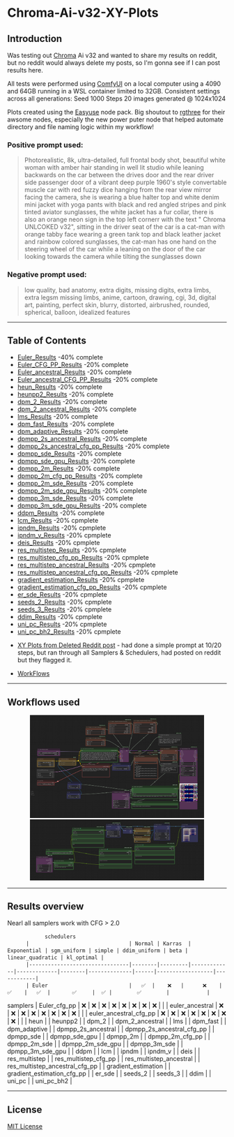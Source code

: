 <!--- use these arrows for adding comments or commenting out stuff --->
 # **Chroma-Ai-v32-XY-Plots**  

## Introduction
Was testing out [Chroma](https://huggingface.co/lodestones/Chroma) Ai v32 and wanted to share my results on reddit, but no reddit would always delete my posts, so I'm gonna see if I can post results here.

All tests were performed using [ComfyUI](https://github.com/Comfy-Org) on a local computer using a 4090 and 64GB running in a WSL container limited to 32GB. Consistent settings across all generations: Seed 1000 Steps 20 images generated @ 1024x1024

Plots created using the [Easyuse](https://github.com/yolain/ComfyUI-Easy-Use) node pack.
Big shoutout to [rgthree](https://github.com/rgthree/rgthree-comfy) for their awsome nodes, especially the new power puter node that helped automate directory and file naming logic within my workflow!

### Positive prompt used:
> Photorealistic, 8k, ultra-detailed, full frontal body shot, beautiful white woman with amber hair standing in well
> lit studio while leaning backwards on the car between the drives door and the rear driver side passenger door of a
> vibrant deep purple 1960's style convertable muscle car with red fuzzy dice hanging from the rear view mirror
> facing the camera, she is wearing a blue halter top and white denim mini jacket with yoga pants with black and red
> angled stripes and pink tinted aviator sunglasses, the white jacket has a fur collar, there is also an orange neon
> sign in the top left cornerr with the text " Chroma UNLCOKED v32", sitting in the driver seat of the car is a cat-man
> with orange tabby face wearing a green tank top and black leather jacket and rainbow colored sunglasses, the cat-man
> has one hand on the steering wheel of the car while a leaning on the door of the car looking towards the camera
> while tilting the sunglasses down

### Negative prompt used:
> low quality, bad anatomy, extra digits, missing digits, extra limbs, extra legsm missing limbs, anime, cartoon, drawing, cgi, 3d, digital art, painting, perfect skin, blurry, distorted, airbrushed, rounded, spherical, balloon, idealized features
---

## Table of Contents
- [Euler_Results](./Euler_Results/)                                                   -40% complete
- [Euler_CFG_PP_Results](./Euler_CFG_PP_Results/)                                     -20% complete
- [Euler_ancestral_Results](./Euler_ancestral_Results/)                               -20% complete
- [Euler_ancestral_CFG_PP_Results](./Euler_ancestral_CFG_PP_Results/)                 -20% complete
- [heun_Results](./heun_Results/)                                                     -20% complete
- [heunpp2_Results](./heunpp2_Results/)                                               -20% complete
- [dpm_2_Results](./dpm_2_Results)                                                    -20% complete
- [dpm_2_ancestral_Results](./dpm_2_ancestral_Results)                                -20% complete
- [lms_Results](./lms_Results)                                                        -20% complete
- [dpm_fast_Results](./dpm_fast_Results)                                              -20% complete
- [dpm_adaptive_Results](./dpm_adaptive_Results)                                      -20% complete
- [dpmpp_2s_ancestral_Results](./dpmpp_2s_ancestral_Results)                          -20% complete
- [dpmpp_2s_ancestral_cfg_pp_Results](./dpmpp_2s_ancestral_cfg_pp_Results)            -20% complete
- [dpmpp_sde_Results](./dpmpp_sde_Results)                                            -20% complete
- [dpmpp_sde_gpu_Results](./dpmpp_sde_gpu_Results)                                    -20% complete
- [dpmpp_2m_Results](./dpmpp_2m_Results)                                              -20% complete
- [dpmpp_2m_cfg_pp_Results](./dpmpp_2m_cfg_pp_Results)                                -20% complete
- [dpmpp_2m_sde_Results](./dpmpp_2m_sde_Results)                                      -20% complete
- [dpmpp_2m_sde_gpu_Results](./dpmpp_2m_sde_gpu_Results)                              -20% complete
- [dpmpp_3m_sde_Results](./dpmpp_3m_sde_Results/)                                     -20% complete
- [dpmpp_3m_sde_gpu_Results](./dpmpp_3m_sde_gpu_Results/)                             -20% complete
- [ddpm_Results](./ddpm_Results/)                                                     -20% complete
- [lcm_Results](./lcm_Results/)                                                       -20% cpmplete
- [ipndm_Results](./ipndm_Results/)                                                   -20% cpmplete
- [ipndm_v_Results](./ipndm_v_Results/)                                               -20% cpmplete
- [deis_Results](./deis_Results/)                                                     -20% cpmplete
- [res_multistep_Results](./res_multistep_Results/)                                   -20% cpmplete
- [res_multistep_cfg_pp_Results](./res_multistep_cfg_pp_Results/)                     -20% cpmplete
- [res_multistep_ancestral_Results](./res_multistep_ancestral_Results/)               -20% cpmplete
- [res_multistep_ancestral_cfg_pp_Results](./res_multistep_ancestral_cfg_pp_Results/) -20% cpmplete
- [gradient_estimation_Results](./gradient_estimation_Results/)                       -20% cpmplete
- [gradient_estimation_cfg_pp_Results](./gradient_estimation_cfg_pp_Results/)         -20% cpmplete
- [er_sde_Results](./er_sde_Results/)                                                 -20% cpmplete
- [seeds_2_Results](./seeds_2_Results/)                                               -20% cpmplete
- [seeds_3_Results](./seeds_3_Results/)                                               -20% cpmplete
- [ddim_Results](./ddim_Results/)                                                     -20% cpmplete
- [uni_pc_Results](./uni_pc_Results/)                                                 -20% cpmplete
- [uni_pc_bh2_Results](./uni_pc_bh2_Results/)                                         -20% cpmplete
<!-- next sampler -->

- [XY Plots from Deleted Reddit post](./Deleted_reddit_post/) - had done a simple prompt at 10/20 steps, but ran through all Samplers & Schedulers, had posted on reddit but they flagged it.

- [WorkFlows](./workflows/)
---

## Workflows used
<p align="center">
  <img src="https://github.com/Psylenceo/Chroma-Ai-v32-XY-Plots/blob/main/workflows/XY Plot.png" width="400">
  <img src="https://github.com/Psylenceo/Chroma-Ai-v32-XY-Plots/blob/main/workflows/resizer.png" width="400">
</p>

---


<!--|   | A  | B  | C  |
|---|----|----|----|
| 1 | ✅ | ❌ | ✅ |
| 2 | ❌ | ✅ | ✅ |
| 3 | ✅ | ✅ | ❌ |
-->

## Results overview
Nearl all samplers work with CFG > 2.0

                schedulers
          |                                | Normal | Karras  | Exponential | sgm_uniform | simple | ddim_uniform | beta | linear_quadratic | kl_optimal |
          |--------------------------------|--------|---------|-------------|-------------|--------|--------------|------|------------------|------------|
          | Euler                          |   ✅  |    ❌   |      ❌    |       ✅    |   ✅  |       ✅     |  ✅ |        ✅        |            |
samplers  | Euler_cfg_pp                   |   ❌  |    ❌   |      ❌    |       ❌    |   ❌  |       ❌     |  ❌ |        ❌        |            |
          | euler_ancestral                |   ❌  |    ❌   |      ❌    |       ❌    |   ❌  |       ❌     |  ❌ |        ❌        |            |
          | euler_ancestral_cfg_pp         |   ❌  |    ❌   |      ❌    |       ❌    |   ❌  |       ❌     |  ❌ |        ❌        |            |
          | heun                           |
          | heunpp2                        |
          | dpm_2                          |
          | dpm_2_ancestral                |
          | lms                            |
          | dpm_fast                       |
          | dpm_adaptive                   |
          | dpmpp_2s_ancestral             |
          | dpmpp_2s_ancestral_cfg_pp      |
          | dpmpp_sde                      |
          | dpmpp_sde_gpu                  |
          | dpmpp_2m                       |
          | dpmpp_2m_cfg_pp                |
          | dpmpp_2m_sde                   |
          | dpmpp_2m_sde_gpu               |
          | dpmpp_3m_sde                   |
          | dpmpp_3m_sde_gpu               |
          | ddpm                           |
          | lcm                            |
          | ipndm                          |
          | ipndm_v                        |
          | deis                           |
          | res_multistep                  |
          | res_multistep_cfg_pp           |
          | res_multistep_ancestral        |
          | res_multistep_ancestral_cfg_pp |
          | gradient_estimation            |
          | gradient_estimation_cfg_pp     |
          | er_sde                         |
          | seeds_2                        |
          | seeds_3                        |
          | ddim                           |
          | uni_pc                         |
          | uni_pc_bh2                     |


---

## License
[MIT License](./LICENSE)
